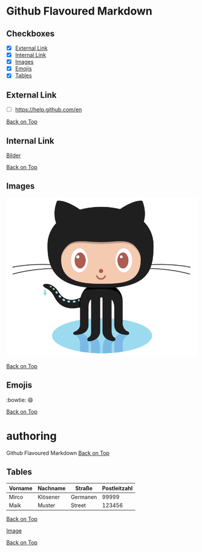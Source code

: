 # Github Flavoured Markdown

## Checkboxes
- [x] [External Link](#External-Link)
- [X] [Internal Link](#Internal-Link)
- [X] [Images](#Images)
- [X] [Emojis](#Emojis)
- [X] [Tables](#Tables)
## External Link
- [ ] https://help.github.com/en

[Back on Top](#Checkboxes)
## Internal Link

[Bilder](images)

[Back on Top](#Checkboxes)
## Images

![Pinguin](/images/logo.png) 

[Back on Top](#Checkboxes)
## Emojis

:bowtie:
:smile:

[Back on Top](#Checkboxes)
# authoring
Github Flavoured Markdown
[Back on Top](#Checkboxes)

## Tables

|Vorname|Nachname|Straße|Postleitzahl|
|---    |---     |---   |---         |
|Mirco| Klösener|Germanen|99999|
|Maik|Muster|Street|123456|

[Back on Top](#Checkboxes)
<!-- Checkbox mit section jump -->

[Image](#Images) 

[Back on Top](#Checkboxes)
